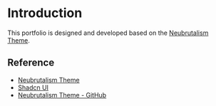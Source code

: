 # Introduction

This portfolio is designed and developed based on the [Neubrutalism Theme](https://www.neobrutalism.dev/).

## Reference

- [Neubrutalism Theme](https://www.neobrutalism.dev/)
- [Shadcn UI](https://ui.shadcn.com/)
- [Neubrutalism Theme - GitHub](https://neo-brutalism-ui-library.vercel.app/)
